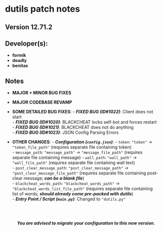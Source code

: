 

#
# dutils patch notes

## Version 12.71.2

## Developer(s):
- **formik**
- **deadly**
- **benitas**




## Notes

- **MAJOR + MINOR BUG FIXES**


- **MAJOR CODEBASE REVAMP**

- **SOME DETAILED BUG FIXES**:
        - **_FIXED BUG (ID#1022)_**: Client does not start
\
        - **_FIXED BUG (ID#1020)_**: BLACKCHEAT locks self-bot and forces restart
\
        - **_FIXED BUG (ID#1021)_**: BLACKCHEAT does not do anything
\
        - **_FIXED BUG (ID#1023)_**: JSON Config Parsing Errors


- **OTHER CHANGES**:
        - **_Configuration (`config.json`)_**:
                - `token`: `"token"` -> `"token_file_path"` (requires separate file containing token)
\
                - `message_path`: `"message_path"` -> `"message_file_path"` (requires separate file containing message)
                - `wall_path`: `"wall_path"` -> `"wall_file_path"` (requires separate file containing wall text)
\
                - `post_clear_message_path`: `"post_clear_message_path"` -> `"post_clear_message_file_path"` (requires separate file containing post-clear message; **_can be a blank file_**)
\
                - `blackcheat_words_path`: `"blackcheat_words_path"` -> `"blackcheat_words_list_file_path"` (requires separate file containing list of words; **_should already come pre-packed with dutils_**)
\
        - **_Entry Point / Script (`main.py`)_**: Changed to `"dutils.py"`



<br>
<br>

&ensp;&ensp;&ensp;&ensp;&ensp; ***You are advised to migrate your configuration to this new version.***

#

